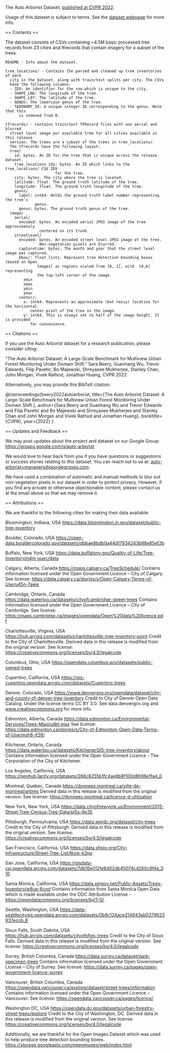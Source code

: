 The Auto Arborist Dataset, [published at CVPR 2022](https://openaccess.thecvf.com/content/CVPR2022/html/Beery_The_Auto_Arborist_Dataset_A_Large-Scale_Benchmark_for_Multiview_Urban_CVPR_2022_paper.html).

Usage of this dataset is subject to terms. See the [dataset webpage](https://google.github.io/auto-arborist/) for more info.

== Contents ==

The dataset consists of CSVs containing ~4.5M basic processed tree records from
23 cities and tfrecords that contain imagery for a subset of the trees.

```
README - Info about the dataset.

tree_locations/ - Contains the parsed and cleaned up tree inventories of each
  city in the dataset, along with train/test splits per city. The CSVs
  have the following columns:
  - IDX: An identifier for the row which is unique to the city.
  - SHAPE_LNG: The longitude of the tree.
  - SHAPE_LAT: The latitude of the tree.
  - GENUS: The lowercase genus of the tree.
  - TAXONOMY_ID: A unique integer ID corresponding to the genus. Note that this
      is indexed from 0.

tfrecords/ - Contains train/test TFRecord files with one aerial and blurred
  street level image per available tree for all cities available in this release
  version. The trees are a subset of the trees in tree_locations/.
  The tfrecords have the following layout:
  tree/
    id: bytes. An ID for the tree that is unique across the release dataset.
    tree_locations_idx: bytes. An ID which links to the tree_locations/ CSV IDX
                      for the tree.
    city: bytes. The city where the tree is located.
    latitude: float. The ground truth latitude of the tree.
    longitude: float. The ground truth longitude of the tree.
    genus/
      label: int64. Holds the ground truth label number representing the tree’s
             genus.
      genus: bytes. The ground truth genus of the tree.
  image/
    aerial/
      encoded: bytes. An encoded aerial JPEG image of the tree approximately
               centered on its trunk.
    streetlevel/
      encoded: bytes. An encoded street level JPEG image of the tree.
               Non-vegetation pixels are blurred.
      capturetime: bytes. The month and year that the street level image was captured.
      bbox/: float_lists. Represent tree detection bounding boxes (based on Open
              Images) as regions scaled from [0, 1], with  (0,0) representing
              the top-left corner of the image.
        xmin
        xmax
        ymin
        ymax
      center/:
        x: int64. Represents an approximate (but noisy) location for the horizontal
           center pixel of the tree in the image.
        y: int64. This is always set to half of the image height. It is provided
           for convenience.
```

== Citations ==

If you use the Auto Arborist dataset for a research publication, please consider citing:

"The Auto Arborist Dataset: A Large-Scale Benchmark for Multiview Urban Forest Monitoring Under Domain Shift." Sara Beery, Guanhang Wu, Trevor Edwards, Filip Pavetic, Bo Majewski, Shreyasee Mukherjee, Stanley Chan, John Morgan, Vivek Rathod, Jonathan Huang, CVPR 2022

Alternatively, you may provide this BibTeX citation:

@inproceedings{beery2022autoarborist,
  title={The Auto Arborist Dataset: A Large-Scale Benchmark for Multiview Urban Forest Monitoring Under Domain Shift.},
  author={Sara Beery and Guanhang Wu and Trevor Edwards and Filip Pavetic and Bo Majewski and Shreyasee Mukherjee and Stanley Chan and John Morgan and Vivek Rathod and Jonathan Huang},
  booktitle={CVPR},
  year={2022}
}

== Updates and Feedback ==

We may post updates about the project and dataset on our Google Group:
https://groups.google.com/g/auto-arborist

We would love to hear back from you if you have questions or suggestions or
success stories relating to this dataset. You can reach out to us at:
auto-arborist+managers@googlegroups.com.

We have used a combination of automatic and manual methods to blur out
non-vegetation pixels in our dataset in order to protect privacy.  However, if
you find any private or otherwise objectionable content, please contact us at the
email above so that we may remove it.

== Attributions ==

We are thankful to the following cities for making their data available:

Bloomington, Indiana, USA
https://data.bloomington.in.gov/dataset/public-tree-inventory

Boulder, Colorado, USA
https://open-data.bouldercolorado.gov/datasets/dbbae8bdb0a44d17934243b88e85ef2b

Buffalo, New York, USA
https://data.buffalony.gov/Quality-of-Life/Tree-Inventory/n4ni-uuec/data

Calgary, Alberta, Canada
https://maps.calgary.ca/TreeSchedule/
Contains information licensed under the Open Government Licence – City of Calgary.
See license: https://data.calgary.ca/stories/s/Open-Calgary-Terms-of-Use/u45n-7awa

Cambridge, Ontario, Canada
https://data.waterloo.ca/datasets/cityofcambridge::street-trees
Contains information licensed under the Open Government Licence – City of Cambridge.
See license: https://maps.cambridge.ca/images/opendata/Open%20data%20licence.pdf

Charlottesville, Virginia, USA
https://hub.arcgis.com/datasets/charlottesville::tree-inventory-point
Credit to the City of Charlottesville. Derived data in this release is modified
from the original version.
See license: https://creativecommons.org/licenses/by/4.0/legalcode

Columbus, Ohio, USA
https://opendata.columbus.gov/datasets/public-owned-trees

Cupertino, California, USA
https://gis-cupertino.opendata.arcgis.com/datasets/Cupertino::trees

Denver, Colorado, USA
https://www.denvergov.org/opendata/dataset/city-and-county-of-denver-tree-inventory
Credit to City of Denver Open Data Catalog. Under the license terms CC BY 3.0.
See data.denvergov.org and www.creativecommons.org for more info.

Edmonton, Alberta, Canada
https://data.edmonton.ca/Environmental-Services/Trees-Map/udbt-eiax
See license: https://data.edmonton.ca/stories/s/City-of-Edmonton-Open-Data-Terms-of-Use/msh8-if28/

Kitchener, Ontario, Canada
https://data.waterloo.ca/datasets/KitchenerGIS::tree-inventory/about
Contains information licensed under the Open Government Licence - The Corporation of the City of Kitchener.

Los Angeles, California, USA
https://geohub.lacity.org/datasets/266c6255b1fc4ae8b8f100d8696e1fa4_0

Montreal, Quebec, Canada
https://donnees.montreal.ca/ville-de-montreal/arbres
Derived data in this release is modified from the original version.
See license: https://donnees.montreal.ca/licence-d-utilisation

New York, New York, USA
https://data.cityofnewyork.us/Environment/2015-Street-Tree-Census-Tree-Data/pi5s-9p35

Pittsburgh, Pennsylvania, USA
https://data.wprdc.org/dataset/city-trees
Credit to the City of Pittsburgh. Derived data in this release is modified
from the original version.
See license: https://creativecommons.org/licenses/by/4.0/legalcode

San Francisco, California, USA
https://data.sfgov.org/City-Infrastructure/Street-Tree-List/tkzw-k3nq

San Jose, California, USA
https://gisdata-csj.opendata.arcgis.com/datasets/7db16e012fe8402db45074cd260c8f4e_510

Santa Monica, California, USA
https://data.smgov.net/Public-Assets/Trees-Inventory/w8ue-6cnd
Contains information from Santa Monica Open Data which is made available
under the ODC Attribution License - https://opendatacommons.org/licenses/by/1-0/.

Seattle, Washington, USA
https://data-seattlecitygis.opendata.arcgis.com/datasets/0b8c124ace214943ab0379623937eccb_6

Sioux Falls, South Dakota, USA
https://hub.arcgis.com/datasets/cityofsfgis::trees
Credit to the City of Sioux Falls. Derived data in this release is modified
from the original version.
See license: https://creativecommons.org/licenses/by/4.0/legalcode

Surrey, British Columbia, Canada
https://data.surrey.ca/dataset/park-specimen-trees
Contains information licensed under the Open Government License – City of Surrey.
See license: https://data.surrey.ca/pages/open-government-licence-surrey

Vancouver, British Columbia, Canada
https://opendata.vancouver.ca/explore/dataset/street-trees/information
Contains information licensed under the Open Government Licence – Vancouver.
See license: https://opendata.vancouver.ca/pages/licence/

Washington DC, USA
https://opendata.dc.gov/datasets/urban-forestry-street-trees/explore
Credit to the City of Washington, DC. Derived data in this release is modified
from the original version.
See license: https://creativecommons.org/licenses/by/4.0/legalcode

Additionally, we are thankful for the Open Images Dataset which was used to help
produce tree detection bounding boxes.
https://storage.googleapis.com/openimages/web/index.html
